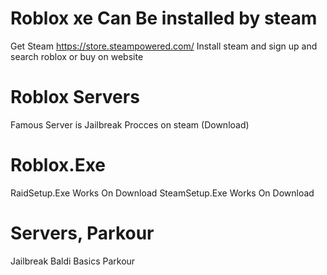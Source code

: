# Roblox xe Can Be installed by steam 
Get Steam https://store.steampowered.com/
Install steam and sign up and search roblox or buy on website

# Roblox Servers 
Famous Server is Jailbreak 
Procces on steam (Download)

# Roblox.Exe
RaidSetup.Exe Works On Download
SteamSetup.Exe Works On Download

# Servers, Parkour
Jailbreak
Baldi Basics Parkour
